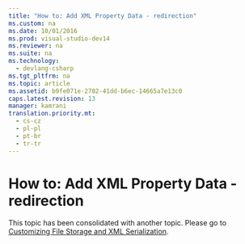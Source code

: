 ```yaml
---
title: "How to: Add XML Property Data - redirection"
ms.custom: na
ms.date: 10/01/2016
ms.prod: visual-studio-dev14
ms.reviewer: na
ms.suite: na
ms.technology: 
  - devlang-csharp
ms.tgt_pltfrm: na
ms.topic: article
ms.assetid: b9fe071e-2702-41dd-b6ec-14665a7e13c0
caps.latest.revision: 13
manager: kamrani
translation.priority.mt: 
  - cs-cz
  - pl-pl
  - pt-br
  - tr-tr
---
```

# How to: Add XML Property Data - redirection
This topic has been consolidated with another topic. Please go to [Customizing File Storage and XML Serialization](../VS_IDE/Customizing-File-Storage-and-XML-Serialization.md).